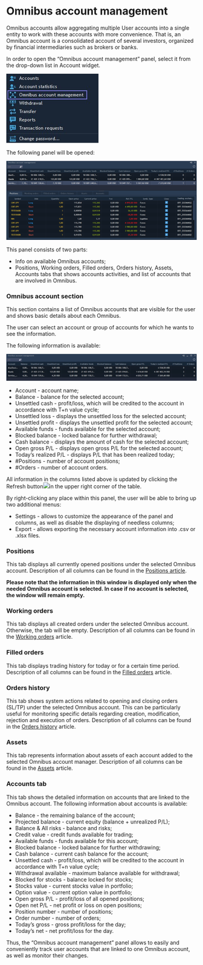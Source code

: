 # Omnibus account management

Omnibus accounts allow aggregating multiple User accounts into a single entity to work with these accounts with more convenience. That is, an Omnibus account is a consolidated account of several investors, organized by financial intermediaries such as brokers or banks. 

In order to open the “Omnibus account management” panel, select it from the drop-down list in Account widget.

![](../../.gitbook/assets/screenshot_1%20%281%29.jpg)

The following panel will be opened:

![](../../.gitbook/assets/image%20%2837%29.png)

This panel consists of two parts: 

* Info on available Omnibus accounts;
* Positions, Working orders, Filled orders, Orders history, Assets, Accounts tabs that shows accounts activities, and list of accounts that are involved in Omnibus.

### Omnibus account section

This section contains a list of Omnibus accounts that are visible for the user and shows basic details about each Omnibus.

The user can select an account or group of accounts for which he wants to see the information.

The following information is available:

![](../../.gitbook/assets/screenshot_2%20%282%29.jpg)

* Account - account name;
* Balance - balance for the selected account;
* Unsettled cash - profit/loss, which will be credited to the account in accordance with T+n value cycle;
* Unsettled loss - displays the unsettled loss for the selected account;
* Unsettled profit - displays the unsettled profit for the selected account;
* Available funds - funds available for the selected account;
* Blocked balance - locked balance for further withdrawal;
* Cash balance - displays the amount of cash for the selected account;
* Open gross P/L - displays open gross P/L for the selected account;
* Today’s realized P/L - displays P/L that has been realized today;
* \#Positions - number of account positions;
* \#Orders - number of account orders.

All information in the columns listed above is updated by clicking the Refresh button![](https://lh6.googleusercontent.com/3PlmYuhV7RF2-rlRsezdzzbajQyvWX80FsdOwmuyzwDsjhhNCaPDVhXoY0ej2bxdWvWEkYj-d15WoV1alKQv390qIv7SfUZtHImuzUNohq2G23NPT3bhVpS20dWVwESKlv_z0wGQ)in the upper right corner of the table.

By right-clicking any place within this panel, the user will be able to bring up two additional menus:

* Settings - allows to customize the appearance of the panel and columns, as well as disable the displaying of needless columns;
* Export - allows exporting the necessary account information into .csv or .xlsx files.

### Positions

This tab displays all currently opened positions under the selected Omnibus account. Description of all columns can be found in the [Positions article](https://guide.traderevolution.com/project/desktop-application-for-windows/windows/account-management/positions).

**Please note that the information in this window is displayed only when the needed Omnibus account is selected. In case if no account is selected, the window will remain empty.**

### Working orders

This tab displays all created orders under the selected Omnibus account. Otherwise, the tab will be empty. Description of all columns can be found in the [Working orders](https://guide.traderevolution.com/project/desktop-application-for-windows/windows/account-management/working-orders) article.

### Filled orders

This tab displays trading history for today or for a certain time period. Description of all columns can be found in the [Filled orders](https://guide.traderevolution.com/project/desktop-application-for-windows/windows/account-management/filled-orders) article. 

### Orders history

This tab shows system actions related to opening and closing orders \(SL/TP\) under the selected Omnibus account. This can be particularly useful for monitoring specific details regarding creation, modification, rejection and execution of orders. Description of all columns can be found in the [Orders history](https://guide.traderevolution.com/project/desktop-application-for-windows/windows/account-management/orders-history) article.

### Assets

This tab represents information about assets of each account added to the selected Omnibus account manager. Description of all columns can be found in the [Assets](https://guide.traderevolution.com/project/desktop-application-for-windows/windows/account-management/assets) article.

### Accounts tab

This tab shows the detailed information on accounts that are linked to the Omnibus account. The following information about accounts is available:

* Balance - the remaining balance of the account;
* Projected balance - current equity \(balance + unrealized P/L\);
* Balance & All risks - balance and risks;
* Credit value - credit funds available for trading;
* Available funds - funds available for this account;
* Blocked balance - locked balance for further withdrawing;
* Cash balance - current cash balance for the account;
* Unsettled cash - profit/loss, which will be credited to the account in accordance with T+n value cycle;
* Withdrawal available - maximum balance available for withdrawal;
* Blocked for stocks - balance locked for stocks;
* Stocks value - current stocks value in portfolio;
* Option value - current option value in portfolio;
* Open gross P/L - profit/loss of all opened positions;
* Open net P/L - net profit or loss on open positions;
* Position number - number of positions;
* Order number - number of orders;
* Today’s gross - gross profit/loss for the day;
* Today’s net - net profit/loss for the day.

Thus, the “Omnibus account management” panel allows to easily and conveniently track user accounts that are linked to one Omnibus account, as well as monitor their changes.  


